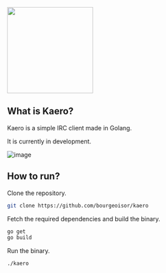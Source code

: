 <img src="https://github.com/user-attachments/assets/f34c127b-4199-4123-bb03-1142b102c348" width="200"/>

## What is Kaero?

Kaero is a simple IRC client made in Golang.

It is currently in development.

![image](https://github.com/bourgeoisor/kaero/assets/3271352/67ede3bf-dac2-47cc-863d-82b5e18dfd96)

## How to run?

Clone the repository.
```sh
git clone https://github.com/bourgeoisor/kaero
```

Fetch the required dependencies and build the binary.
```sh
go get
go build
```

Run the binary.
```sh
./kaero
```
